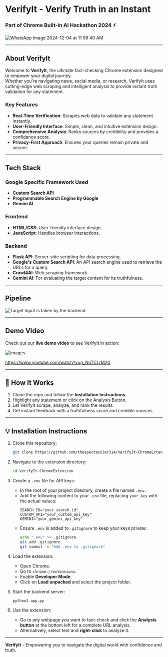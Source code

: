 # VerifyIt - Verify Truth in an Instant 

<h3>Part of Chrome Built-in AI Hackathon 2024 ⚡ </h3>

![WhatsApp Image 2024-12-04 at 11 59 40 AM](https://github.com/user-attachments/assets/e1b01b43-5ec3-4b2e-a156-0a76d571605a)


---

## **About VerifyIt**
Welcome to **VerifyIt**, the ultimate fact-checking Chrome extension designed to empower your digital journey.  
Whether you're navigating news, social media, or research, VerifyIt uses cutting-edge web scraping and intelligent analysis to provide instant truth validation for any statement.

### **Key Features**
- **Real-Time Verification**: Scrapes web data to validate any statement instantly.  
- **User-Friendly Interface**: Simple, clean, and intuitive extension design.  
- **Comprehensive Analysis**: Ranks sources by credibility and provides a confidence score.  
- **Privacy-First Approach**: Ensures your queries remain private and secure.

---

## **Tech Stack**
### **Google Specific Framework Used**
- **Custom Search API**
- **Programmable Search Engine by Google**
- **Gemini AI**

### **Frontend**
- **HTML/CSS**: User-friendly interface design.
- **JavaScript**: Handles browser interactions.

### **Backend**
- **Flask API**: Server-side scripting for data processing.
- **Google's Custom Search API**: An API search engine used to retrieve the URLs for a query.
- **Crawl4AI**: Web scraping framework.
- **Gemini AI**: For evaluating the target content for its truthfulness.

---

## Pipeline
![Target Input is taken by the backend](https://github.com/user-attachments/assets/7c6a9703-9d60-45ac-b853-47c6c05a6bf9)

---

## **Demo Video**
Check out our **live demo video** to see VerifyIt in action:  

![images](https://github.com/thespectacular314/VerifyIt---Chrome-Extension/blob/main/images.gif)

https://www.youtube.com/watch?v=g_NnTCLrM20

---

## 🧩 **How It Works**
1. Clone the repo and follow the **Installation Instructions**.
2. Highlight any statement or click on the Analysis Button.
3. Let VerifyIt scrape, analyze, and rank the results.
4. Get instant feedback with a truthfulness score and credible sources.

---

## 💡 **Installation Instructions**
1. Clone this repository:  
   ```bash
   git clone https://github.com/thespectacular314/VerifyIt-ChromeExtension.git
   ```

2. Navigate to the extension directory:  
   ```bash
   cd VerifyIt-ChromeExtension
   ```

3. Create a `.env` file for API keys:  
   - In the root of your project directory, create a file named `.env`.
   - Add the following content to your `.env` file, replacing `your_key` with the actual values:
     ```env
     SEARCH_ID="your_search_id"
     CUSTOM_API="your_custom_api_key"
     GEMINI="your_gemini_api_key"
     ```
   - Ensure `.env` is added to `.gitignore` to keep your keys private:
     ```bash
     echo ".env" >> .gitignore
     git add .gitignore
     git commit -m "Add .env to .gitignore"
     ```

4. Load the extension:
   - Open Chrome.
   - Go to `chrome://extensions`.
   - Enable **Developer Mode**.
   - Click on **Load unpacked** and select the project folder.

5. Start the backend server:
   ```bash
   python3 app.py
   ```

6. Use the extension:
   - Go to any webpage you want to fact-check and click the **Analysis button** at the bottom left for a complete URL analysis.
   - Alternatively, select text and **right-click** to analyze it.

---

**VerifyIt** - Empowering you to navigate the digital world with confidence and truth.  
